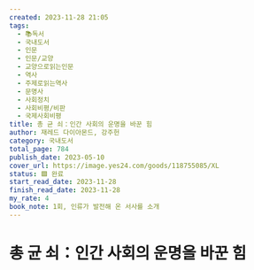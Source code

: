 ```yaml
---
created: 2023-11-28 21:05
tags:
  - 📚독서
  - 국내도서
  - 인문
  - 인문/교양
  - 교양으로읽는인문
  - 역사
  - 주제로읽는역사
  - 문명사
  - 사회정치
  - 사회비평/비판
  - 국제사회비평
title: 총 균 쇠：인간 사회의 운명을 바꾼 힘
author: 재레드 다이아몬드, 강주헌
category: 국내도서
total_page: 784
publish_date: 2023-05-10
cover_url: https://image.yes24.com/goods/118755085/XL
status: 🟩 완료
start_read_date: 2023-11-28
finish_read_date: 2023-11-28
my_rate: 4
book_note: 1회, 인류가 발전해 온 서사를 소개
---
```


# 총 균 쇠：인간 사회의 운명을 바꾼 힘

